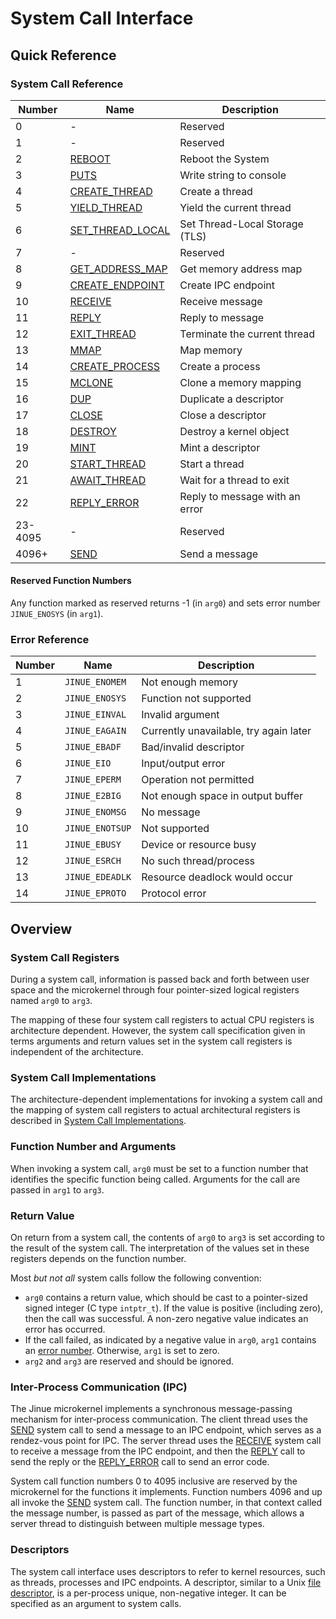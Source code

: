 # System Call Interface

## Quick Reference

### System Call Reference

| Number  | Name                                    | Description                          |
|---------|-----------------------------------------|--------------------------------------|
| 0       | -                                       | Reserved                             |
| 1       | -                                       | Reserved                             |
| 2       | [REBOOT](reboot.md)                     | Reboot the System                    |
| 3       | [PUTS](puts.md)                         | Write string to console              |
| 4       | [CREATE_THREAD](create-thread.md)       | Create a thread                      |
| 5       | [YIELD_THREAD](yield-thread.md)         | Yield the current thread             |
| 6       | [SET_THREAD_LOCAL](set-thread-local.md) | Set Thread-Local Storage (TLS)       |
| 7       | -                                       | Reserved                             |
| 8       | [GET_ADDRESS_MAP](get-address-map.md)   | Get memory address map               |
| 9       | [CREATE_ENDPOINT](create-endpoint.md)   | Create IPC endpoint                  |
| 10      | [RECEIVE](receive.md)                   | Receive message                      |
| 11      | [REPLY](reply.md)                       | Reply to message                     |
| 12      | [EXIT_THREAD](exit-thread.md)           | Terminate the current thread         |
| 13      | [MMAP](mmap.md)                         | Map memory                           |
| 14      | [CREATE_PROCESS](create-process.md)     | Create a process                     |
| 15      | [MCLONE](mclone.md)                     | Clone a memory mapping               |
| 16      | [DUP](dup.md)                           | Duplicate a descriptor               |
| 17      | [CLOSE](close.md)                       | Close a descriptor                   |
| 18      | [DESTROY](destroy.md)                   | Destroy a kernel object              |
| 19      | [MINT](mint.md)                         | Mint a descriptor                    |
| 20      | [START_THREAD](start-thread.md)         | Start a thread                       |
| 21      | [AWAIT_THREAD](await-thread.md)         | Wait for a thread to exit            |
| 22      | [REPLY_ERROR](reply-error.md)           | Reply to message with an error       |
| 23-4095 | -                                       | Reserved                             |
| 4096+   | [SEND](send.md)                         | Send a message                         |

#### Reserved Function Numbers

Any function marked as reserved returns -1 (in `arg0`) and sets error number
`JINUE_ENOSYS` (in `arg1`).

### Error Reference

| Number | Name             | Description                            |
|--------|------------------|----------------------------------------|
| 1      |`JINUE_ENOMEM`    | Not enough memory                      |
| 2      |`JINUE_ENOSYS`    | Function not supported                 |
| 3      |`JINUE_EINVAL`    | Invalid argument                       |
| 4      |`JINUE_EAGAIN`    | Currently unavailable, try again later |
| 5      |`JINUE_EBADF`     | Bad/invalid descriptor                 |
| 6      |`JINUE_EIO`       | Input/output error                     |
| 7      |`JINUE_EPERM`     | Operation not permitted                |
| 8      |`JINUE_E2BIG`     | Not enough space in output buffer      |
| 9      |`JINUE_ENOMSG`    | No message                             |
| 10     |`JINUE_ENOTSUP`   | Not supported                          |
| 11     |`JINUE_EBUSY`     | Device or resource busy                |
| 12     |`JINUE_ESRCH`     | No such thread/process                 |
| 13     |`JINUE_EDEADLK`   | Resource deadlock would occur          |
| 14     |`JINUE_EPROTO`    | Protocol error                         |

## Overview

### System Call Registers

During a system call, information is passed back and forth between user space
and the microkernel through four pointer-sized logical registers named `arg0`
to `arg3`.

The mapping of these four system call registers to actual CPU registers is
architecture dependent. However, the system call specification given in terms
arguments and return values set in the system call registers is independent of
the architecture.

### System Call Implementations

The architecture-dependent implementations for invoking a system call and the
mapping of system call registers to actual architectural registers is described
in [System Call Implementations](implementations.md).

### Function Number and Arguments

When invoking a system call, `arg0` must be set to a function number that
identifies the specific function being called. Arguments for the call are passed
in `arg1` to `arg3`.

### Return Value

On return from a system call, the contents of `arg0` to `arg3` is set according
to the result of the system call. The interpretation of the values set in these
registers depends on the function number.

Most *but not all* system calls follow the following convention:

* `arg0` contains a return value, which should be cast to a pointer-sized signed
integer (C type `intptr_t`). If the value is positive (including zero), then the
call was successful. A non-zero negative value indicates an error has occurred.
* If the call failed, as indicated by a negative value in `arg0`, `arg1`
contains an [error number](#error-reference). Otherwise, `arg1` is set to zero.
* `arg2` and `arg3` are reserved and should be ignored.

### Inter-Process Communication (IPC)

The Jinue microkernel implements a synchronous message-passing mechanism for
inter-process communication. The client thread uses the [SEND](send.md) system
call to send a message to an IPC endpoint, which serves as a rendez-vous point
for IPC. The server thread uses the [RECEIVE](receive.md) system call to receive
a message from the IPC  endpoint, and then the [REPLY](reply.md) call to send
the reply or the [REPLY_ERROR](reply-error.md) call to send an error code.

System call function numbers 0 to 4095 inclusive are reserved by the microkernel
for the functions it implements. Function numbers 4096 and up all invoke the
[SEND](send.md) system call. The function number, in that context called the
message number, is passed as part of the message, which allows a server thread
to distinguish between multiple message types.

### Descriptors

The system call interface uses descriptors to refer to kernel resources, such as
threads, processes and IPC endpoints. A descriptor, similar to a Unix
[file descriptor](https://pubs.opengroup.org/onlinepubs/9699919799/basedefs/V1_chap03.html#tag_03_166),
is a per-process unique, non-negative integer. It can be specified as an
argument to system calls.
